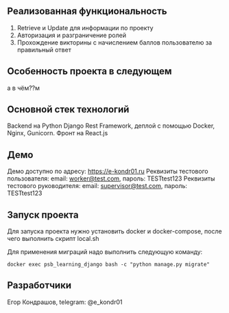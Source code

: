 ## Реализованная функциональность
1. Retrieve и Update для информации по проекту
2. Авторизация и разграничение ролей
3. Прохождение викторины с начислением баллов пользователю за правильный ответ
## Особенность проекта в следующем
а в чём??м
## Основной стек технологий
Backend на Python Django Rest Framework, деплой с помощью Docker, Nginx, Gunicorn.
Фронт на React.js
## Демо
Демо доступно по адресу: https://e-kondr01.ru
Реквизиты тестового пользователя: email: worker@test.com, пароль: TESTtest123
Реквизиты тестового руководителя: email: supervisor@test.com, пароль: TESTtest123
## Запуск проекта
Для запуска проекта нужно установить docker и docker-compose,
после чего выполнить скрипт local.sh

Для применения миграций надо выполнить следующую команду:

`docker exec psb_learning_django bash -c "python manage.py migrate"`
## Разработчики
Егор Кондрашов, telegram: @e_kondr01
